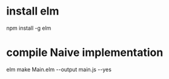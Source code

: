 # install elm
npm install -g elm

# compile Naive implementation
elm make Main.elm --output main.js --yes
